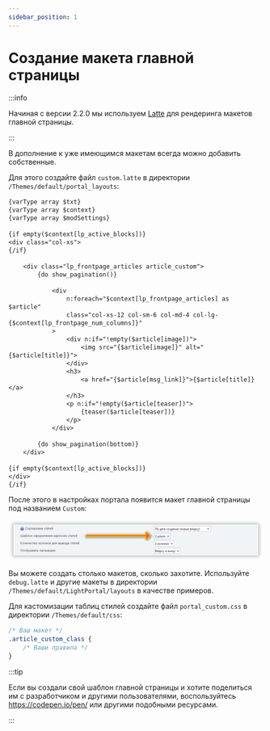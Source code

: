 ```yaml
---
sidebar_position: 1
---
```


# Создание макета главной страницы

:::info

Начиная с версии 2.2.0 мы используем [Latte](https://latte.nette.org/syntax) для рендеринга макетов главной страницы.

:::

В дополнение к уже имеющимся макетам всегда можно добавить собственные.

Для этого создайте файл `custom.latte` в директории `/Themes/default/portal_layouts`:

```latte
{varType array $txt}
{varType array $context}
{varType array $modSettings}

{if empty($context[lp_active_blocks])}
<div class="col-xs">
{/if}

    <div class="lp_frontpage_articles article_custom">
        {do show_pagination()}

            <div
                n:foreach="$context[lp_frontpage_articles] as $article"
                class="col-xs-12 col-sm-6 col-md-4 col-lg-{$context[lp_frontpage_num_columns]}"
            >
                <div n:if="!empty($article[image])">
                    <img src="{$article[image]}" alt="{$article[title]}">
                </div>
                <h3>
                    <a href="{$article[msg_link]}">{$article[title]}</a>
                </h3>
                <p n:if="!empty($article[teaser])">
                    {teaser($article[teaser])}
                </p>
            </div>

        {do show_pagination(bottom)}
    </div>

{if empty($context[lp_active_blocks])}
</div>
{/if}
```

После этого в настройках портала появится макет главной страницы под названием `Custom`:

![Выбираем кастомный макет](set_custom_template.png)

Вы можете создать столько макетов, сколько захотите. Используйте `debug.latte` и другие макеты в директории `/Themes/default/LightPortal/layouts` в качестве примеров.

Для кастомизации таблиц стилей создайте файл `portal_custom.css` в директории `/Themes/default/css`:

```css {3}
/* Ваш макет */
.article_custom_class {
    /* Ваши правила */
}
```

:::tip

Если вы создали свой шаблон главной страницы и хотите поделиться им с разработчиком и другими пользователями, воспользуйтесь https://codepen.io/pen/ или другими подобными ресурсами.

:::
